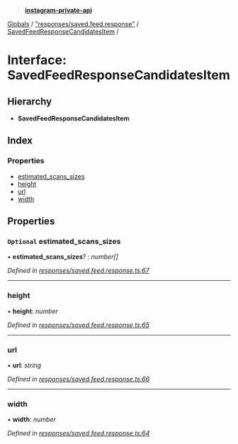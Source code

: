 > **[instagram-private-api](../README.md)**

[Globals](../globals.md) / ["responses/saved.feed.response"](../modules/_responses_saved_feed_response_.md) / [SavedFeedResponseCandidatesItem](_responses_saved_feed_response_.savedfeedresponsecandidatesitem.md) /

# Interface: SavedFeedResponseCandidatesItem

## Hierarchy

* **SavedFeedResponseCandidatesItem**

## Index

### Properties

* [estimated_scans_sizes](_responses_saved_feed_response_.savedfeedresponsecandidatesitem.md#optional-estimated_scans_sizes)
* [height](_responses_saved_feed_response_.savedfeedresponsecandidatesitem.md#height)
* [url](_responses_saved_feed_response_.savedfeedresponsecandidatesitem.md#url)
* [width](_responses_saved_feed_response_.savedfeedresponsecandidatesitem.md#width)

## Properties

### `Optional` estimated_scans_sizes

• **estimated_scans_sizes**? : *number[]*

*Defined in [responses/saved.feed.response.ts:67](https://github.com/Nerixyz/instagram-private-api/blob/e5037ee/src/responses/saved.feed.response.ts#L67)*

___

###  height

• **height**: *number*

*Defined in [responses/saved.feed.response.ts:65](https://github.com/Nerixyz/instagram-private-api/blob/e5037ee/src/responses/saved.feed.response.ts#L65)*

___

###  url

• **url**: *string*

*Defined in [responses/saved.feed.response.ts:66](https://github.com/Nerixyz/instagram-private-api/blob/e5037ee/src/responses/saved.feed.response.ts#L66)*

___

###  width

• **width**: *number*

*Defined in [responses/saved.feed.response.ts:64](https://github.com/Nerixyz/instagram-private-api/blob/e5037ee/src/responses/saved.feed.response.ts#L64)*
